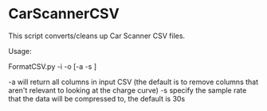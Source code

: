 # CarScannerCSV
 
This script converts/cleans up Car Scanner CSV files.

Usage:

FormatCSV.py -i <inputfile> -o <outputfile> [-a -s <samplerate>]

-a will return all columns in input CSV (the default is to remove columns that aren't relevant to looking at the charge curve)
-s specify the sample rate that the data will be compressed to, the default is 30s